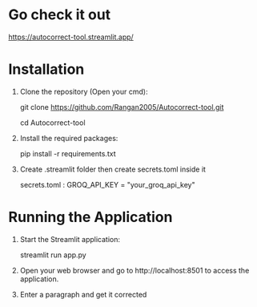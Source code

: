 # Go check it out
https://autocorrect-tool.streamlit.app/


# Installation
1. Clone the repository (Open your cmd):
    
   git clone https://github.com/Rangan2005/Autocorrect-tool.git
   
   cd Autocorrect-tool
2. Install the required packages:
   
   pip install -r requirements.txt
3. Create .streamlit folder then create secrets.toml inside it

   secrets.toml : GROQ_API_KEY = "your_groq_api_key"

# Running the Application
1. Start the Streamlit application:
   
   streamlit run app.py
3. Open your web browser and go to http://localhost:8501 to access the application.
4. Enter a paragraph and get it corrected
